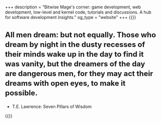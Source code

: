 +++
description = "Bitwise Mage's corner: game development, web development, low-level and kernel code, tutorials and discussions. A hub for software development insights."
og_type = "website"
+++
{{<rawhtml>}}
    <h2 style="font-size: 1.5rem; line-height: 2rem">All men dream: but not equally. Those who dream by night in the dusty recesses of their minds wake up in the day to find it was vanity, but the dreamers of the day are dangerous men, for they may act their dreams with open eyes, to make it possible.</h2>
        <ul class="incremental">
    <li>T.E. Lawrence: Seven Pillars of Wisdom</li>
</ul>
{{</rawhtml>}}